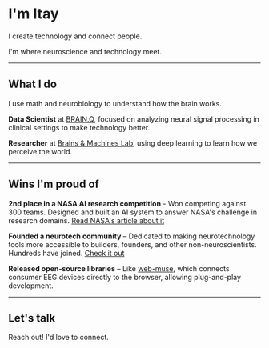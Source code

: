 # I'm Itay

I create technology and connect people.

I'm where neuroscience and technology meet.

---

## What I do

I use math and neurobiology to understand how the brain works.

**Data Scientist** at [BRAIN.Q](https://brainqtech.com/), focused on analyzing neural signal processing in clinical settings to make technology better.

**Researcher** at [Brains & Machines Lab](https://brainsandmachines.org/), using deep learning to learn how we perceive the world.

---

## Wins I'm proud of

**2nd place in a NASA AI research competition** - Won competing against 300 teams. Designed and built an AI system to answer NASA's challenge in research domains. [Read NASA's article about it](https://drivendata.co/blog/ai-assistants-winners)

**Founded a neurotech community** – Dedicated to making neurotechnology tools more accessible to builders, founders, and other non-neuroscientists. Hundreds have joined. [Check it out](https://www.reddit.com/r/BrainHackersLab/)

**Released open-source libraries** – Like [web-muse](https://github.com/itayinbarr/web-muse), which connects consumer EEG devices directly to the browser, allowing plug-and-play development.

---

## Let's talk

Reach out! I'd love to connect.
